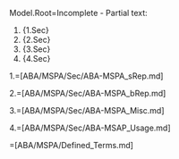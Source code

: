 Model.Root=Incomplete - Partial text:<br><ol><li>{1.Sec}<li>{2.Sec}<li>{3.Sec}<li>{4.Sec}</ol>

1.=[ABA/MSPA/Sec/ABA-MSPA_sRep.md]

2.=[ABA/MSPA/Sec/ABA-MSPA_bRep.md]

3.=[ABA/MSPA/Sec/ABA-MSPA_Misc.md]

4.=[ABA/MSPA/Sec/ABA-MSAP_Usage.md]

=[ABA/MSPA/Defined_Terms.md]